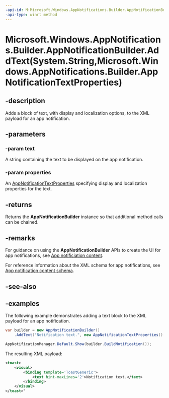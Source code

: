 ```yaml
---
-api-id: M:Microsoft.Windows.AppNotifications.Builder.AppNotificationBuilder.AddText(System.String,Microsoft.Windows.AppNotifications.Builder.AppNotificationTextProperties)
-api-type: winrt method
---
```


# Microsoft.Windows.AppNotifications.Builder.AppNotificationBuilder.AddText(System.String,Microsoft.Windows.AppNotifications.Builder.AppNotificationTextProperties)

<!--
public Microsoft.Windows.AppNotifications.Builder.AppNotificationBuilder AddText (string text, Microsoft.Windows.AppNotifications.Builder.AppNotificationTextProperties properties);
-->


## -description

Adds a block of text, with display and localization options, to the XML payload for an app notification.

## -parameters

### -param text

A string containing the text to be displayed on the app notification.

### -param properties

An [AppNotificationTextProperties](xref:Microsoft.Windows.AppNotifications.Builder.AppNotificationTextProperties) specifying display and localization properties for the text.

## -returns

Returns the **AppNotificationBuilder** instance so that additional method calls can be chained.

## -remarks

For guidance on using the **AppNotificationBuilder** APIs to create the UI for app notifications, see [App notificiation content](/windows/apps/design/shell/tiles-and-notifications/adaptive-interactive-toasts).

For reference information about the XML schema for app notifications, see [App notification content schema](/windows/apps/design/shell/tiles-and-notifications/toast-schema).

## -see-also

## -examples

The following example demonstrates adding a text block to the XML payload for an app notification. 

```csharp
var builder = new AppNotificationBuilder()
    .AddText("Notification text.", new AppNotificationTextProperties().SetMaxLines(2));

AppNotificationManager.Default.Show(builder.BuildNotification());
```

The resulting XML payload:

```xml
<toast>
    <visual>
        <binding template='ToastGeneric'>
            <text hint-maxLines='2'>Notification text.</text>
        </binding>
    </visual>
</toast>"
```




